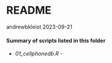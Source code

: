 README
================
andrewbkleist
2023-09-21

#### **Summary of scripts listed in this folder**

- *01_cellphonedb.R* -
